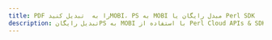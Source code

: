 ---title: PDF را به  تبدیل کنیدMOBI، PS به MOBI مبدل رایگان یا Perl SDKdescription: تبدیل رایگانPS به MOBI با استفاده از Perl Cloud APIs & SDK همچنین اسناد PDF را در Cloud ایجاد، ویرایش و رندر کنید.---